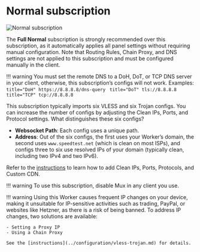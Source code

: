 # Normal subscription

![Normal subscription](../images/normal-sub.jpg)

The **Full Normal** subscription is strongly recommended over this subscription, as it automatically applies all panel settings without requiring manual configuration. Note that Routing Rules, Chain Proxy, and DNS settings are not applied to this subscription and must be configured manually in the client.

!!! warning
    You must set the remote DNS to a DoH, DoT, or TCP DNS server in your client, otherwise, this subscription’s configs will not work. Examples:
    ```title="DoH"
    https://8.8.8.8/dns-query
    ```
    ```title="DoT"
    tls://8.8.8.8  
    ```
    ```title="TCP"
    tcp://8.8.8.8  
    ```

This subscription typically imports six VLESS and six Trojan configs. You can increase the number of configs by adjusting the Clean IPs, Ports, and Protocol settings. What distinguishes these six configs?

- **Websocket Path**: Each config uses a unique path.
- **Address**: Out of the six configs, the first uses your Worker’s domain, the second uses `www.speedtest.net` (which is clean on most ISPs), and configs three to six use resolved IPs of your domain (typically clean, including two IPv4 and two IPv6).

Refer to the [instructions](../configuration/vless-trojan.md) to learn how to add Clean IPs, Ports, Protocols, and Custom CDN.

!!! warning
    To use this subscription, disable Mux in any client you use.

!!! warning
    Using this Worker causes frequent IP changes on your device, making it unsuitable for IP-sensitive activities such as trading, PayPal, or websites like Hetzner, as there is a risk of being banned. To address IP changes, two solutions are available:

    - Setting a Proxy IP
    - Using a Chain Proxy

    See the [instructions](../configuration/vless-trojan.md) for details.
